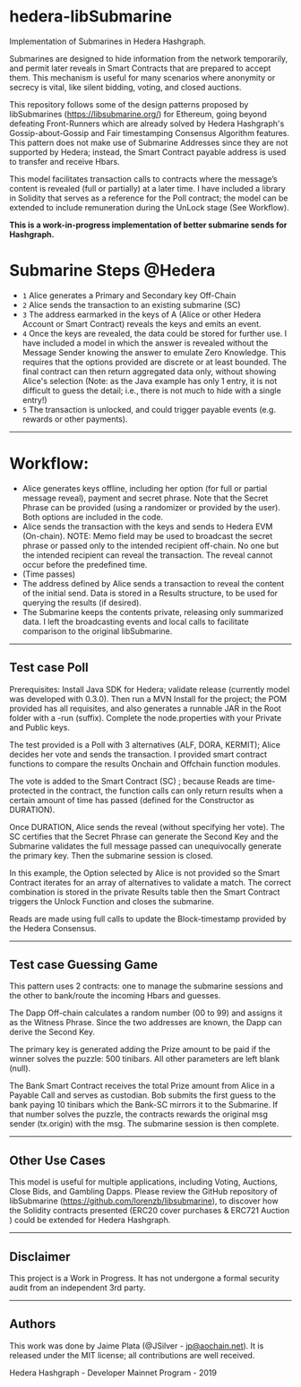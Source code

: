 # hedera-libSubmarine
Implementation of Submarines in Hedera Hashgraph.

Submarines are designed to hide information from the network temporarily, and permit later reveals in Smart Contracts that are prepared to accept them. This mechanism is useful for many scenarios where anonymity or secrecy is vital, like silent bidding, voting, and closed auctions.

This repository follows some of the design patterns proposed by libSubmarines (https://libsubmarine.org/) for Ethereum, going beyond defeating Front-Runners which are already solved by Hedera Hashgraph's Gossip-about-Gossip and Fair timestamping Consensus Algorithm features. This pattern does not make use of Submarine Addresses since they are not supported by Hedera; instead, the Smart Contract payable address is used to transfer and receive Hbars.

This model facilitates transaction calls to contracts where the message’s content is revealed (full or partially) at a later time. I have included a library in Solidity that serves as a reference for the Poll contract; the model can be extended to include remuneration during the UnLock stage (See Workflow).

**This is a work-in-progress implementation of better submarine sends for Hashgraph.**

# Submarine Steps @Hedera

- `1` Alice generates a Primary and Secondary key Off-Chain 
- `2` Alice sends the transaction to an existing submarine (SC)
- `3` The address earmarked in the keys of A (Alice or other Hedera Account or Smart Contract) 
      reveals the keys and emits an event.
- `4` Once the keys are revealed, the data could be stored for further use. I have included
      a model in which the answer is revealed without the Message Sender knowing the answer
      to emulate Zero Knowledge. This requires that the options provided are discrete or 
      at least bounded. The final contract can then return aggregated data only, without showing 
      Alice's selection (Note: as the Java example has only 1 entry, it is not difficult to guess the detail; i.e., there is not much to hide with a single entry!)  
- `5` The transaction is unlocked, and could trigger payable events (e.g. rewards or other 
      payments).

-----------
# Workflow:
- Alice generates keys offline, including her option (for full or partial message reveal), payment and secret phrase. Note that the Secret Phrase can be provided (using a randomizer or provided by the user). Both options are included in the code.
- Alice sends the transaction with the keys and sends to Hedera EVM (On-chain).
  NOTE: Memo field may be used to broadcast the secret phrase or passed only to the intended recipient 
  off-chain. No one but the intended recipient can reveal the transaction. The reveal cannot occur
  before the predefined time.
- (Time passes)
- The address defined by Alice sends a transaction to reveal the content of the initial send. Data is stored in a Results structure, to be used for querying the results (if desired).
- The Submarine keeps the contents private, releasing only summarized data. I left the broadcasting events and local calls to facilitate comparison to the original libSubmarine.

-----------
## Test case Poll 

Prerequisites:
Install Java SDK for Hedera; validate release (currently model was developed with 0.3.0).
Then run a MVN Install for the project; the POM provided has all requisites, and also generates a runnable JAR in the Root folder with a -run (suffix).
Complete the node.properties with your Private and Public keys.


The test provided is a Poll with 3 alternatives (ALF, DORA, KERMIT); Alice decides her vote and sends 
the transaction.
I provided smart contract functions to compare the results Onchain and Offchain function modules.

The vote is added to the Smart Contract (SC) ; because Reads are time-protected in the contract, the function
calls can only return results when a certain amount of time has passed (defined for the Constructor as DURATION).

Once DURATION, Alice sends the reveal (without specifying her vote). The SC certifies that 
the Secret Phrase can generate the Second Key and the Submarine validates the full message passed can unequivocally generate the primary key. Then the submarine session is closed.

In this example, the Option selected by Alice is not provided so the Smart Contract iterates for an 
array of alternatives to validate a match. The correct combination is stored in the private Results table then the Smart Contract triggers the Unlock Function and closes the submarine.

Reads are made using full calls to update the Block-timestamp provided by the Hedera Consensus.

-----------
## Test case Guessing Game

This pattern uses 2 contracts: one to manage the submarine sessions and the other to bank/route the incoming Hbars and guesses.

The Dapp Off-chain calculates a random number (00 to 99) and assigns it as the Witness Phrase. Since the two addresses are known, the Dapp can derive the Second Key.

The primary key is generated adding the Prize amount to be paid if the winner solves the puzzle: 500 tinibars.
All other parameters are left blank (null).

The Bank Smart Contract receives the total Prize amount from Alice in a Payable Call and serves as custodian.
Bob submits the first guess to the bank paying 10 tinibars which the Bank-SC mirrors it to the Submarine. If that number solves the puzzle, the contracts rewards the original msg sender (tx.origin) with the msg. The submarine session is then complete. 

-------------
## Other Use Cases
This model is useful for multiple applications, including Voting, Auctions, Close Bids, and Gambling Dapps.
Please review the GitHub repository of libSubmarine (https://github.com/lorenzb/libsubmarine), to discover how the Solidity contracts presented (ERC20 cover purchases & ERC721 Auction ) could be extended for Hedera Hashgraph.

-------------
## Disclaimer
This project is a Work in Progress. It has not undergone a formal security audit from an independent 
3rd party.

-----------
## Authors

This work was done by Jaime Plata (@JSilver - jp@aochain.net). It is released under the MIT license; all contributions 
are well received.

Hedera Hashgraph - Developer Mainnet Program - 2019

